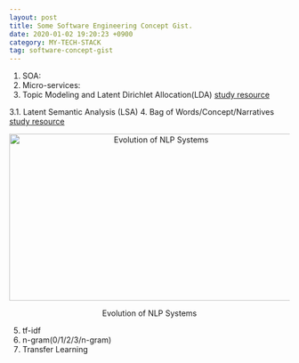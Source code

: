 ```yaml
---
layout: post
title: Some Software Engineering Concept Gist.
date: 2020-01-02 19:20:23 +0900
category: MY-TECH-STACK
tag: software-concept-gist
---
```


1. SOA:
2. Micro-services:
3. Topic Modeling and Latent Dirichlet Allocation(LDA) [study resource](https://monkeylearn.com/blog/introduction-to-topic-modeling/)

3.1. Latent Semantic Analysis (LSA)
4. Bag of Words/Concept/Narratives [study resource](https://web.archive.org/web/2020*/https://sentic.net/computing/)

<p align="center">
<img title="Evolution of NLP Systems" width="530" height="300" src="https://github.com/ShihabYasin/shihabyasin.github.io/blob/gh-pages/public/img/nlp-bag-of-words-etc.jpg?raw=true" alt="Evolution of NLP Systems">
</p>
<center>Evolution of NLP Systems</center>

5. tf-idf
6. n-gram(0/1/2/3/n-gram)
7. Transfer Learning
